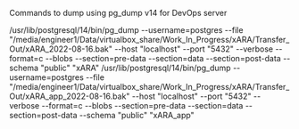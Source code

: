 Commands to dump using pg_dump v14 for DevOps server

/usr/lib/postgresql/14/bin/pg_dump --username=postgres --file "/media/engineer1/Data/virtualbox_share/Work_In_Progress/xARA/Transfer_Out/xARA_2022-08-16.bak" --host "localhost" --port "5432" --verbose --format=c --blobs --section=pre-data --section=data --section=post-data --schema "public" "xARA"
/usr/lib/postgresql/14/bin/pg_dump --username=postgres --file "/media/engineer1/Data/virtualbox_share/Work_In_Progress/xARA/Transfer_Out/xARA_app_2022-08-16.bak" --host "localhost" --port "5432" --verbose --format=c --blobs --section=pre-data --section=data --section=post-data --schema "public" "xARA_app"